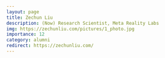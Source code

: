 ```yaml
---
layout: page
title: Zechun Liu
description: (Now) Research Scientist, Meta Reality Labs
img: https://zechunliu.com/pictures/1_photo.jpg
importance: 12
category: alumni
redirect: https://zechunliu.com/
---
```

